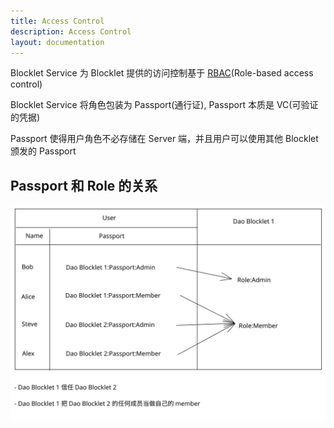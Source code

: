 ```yaml
---
title: Access Control
description: Access Control
layout: documentation
---
```


Blocklet Service 为 Blocklet 提供的访问控制基于 [RBAC](https://en.wikipedia.org/wiki/Role-based_access_control)(Role-based access control)

Blocklet Service 将角色包装为 Passport(通行证), Passport 本质是 VC(可验证的凭据)

Passport 使得用户角色不必存储在 Server 端，并且用户可以使用其他 Blocklet 颁发的 Passport

## Passport 和 Role 的关系

![](./passport.svg)

